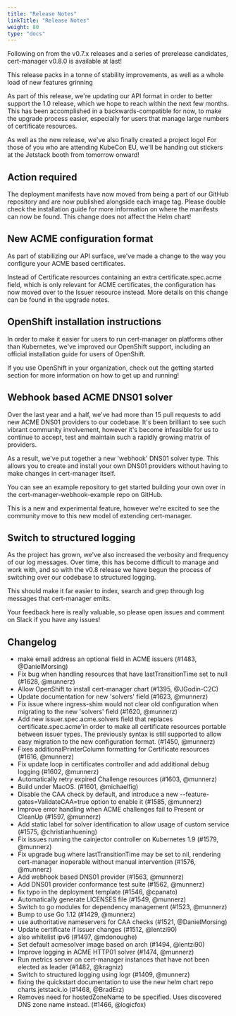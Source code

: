 ```yaml
---
title: "Release Notes"
linkTitle: "Release Notes"
weight: 80
type: "docs"
---
```


Following on from the v0.7.x releases and a series of prerelease candidates,
cert-manager v0.8.0 is available at last!

This release packs in a tonne of stability improvements, as well as a whole load
of new features grinning

As part of this release, we're updating our API format in order to better
support the 1.0 release, which we hope to reach within the next few months.
This has been accomplished in a backwards-compatible for now, to make the
upgrade process easier, especially for users that manage large numbers of
certificate resources.

As well as the new release, we've also finally created a project logo!
For those of you who are attending KubeCon EU, we'll be handing out stickers
at the Jetstack booth from tomorrow onward!

## Action required
The deployment manifests have now moved from being a part of our GitHub
repository and are now published alongside each image tag. Please double
check the installation guide for more information on where the manifests
can now be found. This change does not affect the Helm chart!

## New ACME configuration format
As part of stabilizing our API surface, we've made a change to the way
you configure your ACME based certificates.

Instead of Certificate resources containing an extra certificate.spec.acme
field, which is only relevant for ACME certificates, the configuration has now
moved over to the Issuer resource instead. More details on this change can be
found in the upgrade notes.

## OpenShift installation instructions
In order to make it easier for users to run cert-manager on platforms other
than Kubernetes, we've improved our OpenShift support, including an official
installation guide for users of OpenShift.

If you use OpenShift in your organization, check out the getting started section
for more information on how to get up and running!

## Webhook based ACME DNS01 solver
Over the last year and a half, we've had more than 15 pull requests to add new
ACME DNS01 providers to our codebase. It's been brilliant to see such vibrant
community involvement, however it's become infeasible for us to continue to
accept, test and maintain such a rapidly growing matrix of providers.

As a result, we've put together a new 'webhook' DNS01 solver type.
This allows you to create and install your own DNS01 providers without having
to make changes in cert-manager itself.

You can see an example repository to get started building your own over in the
cert-manager-webhook-example repo on GitHub.

This is a new and experimental feature, however we're excited to see the community
move to this new model of extending cert-manager.

## Switch to structured logging
As the project has grown, we've also increased the verbosity and frequency of our log messages.
Over time, this has become difficult to manage and work with, and so with the v0.8 release
we have begun the process of switching over our codebase to structured logging.

This should make it far easier to index, search and grep through log messages that cert-manager
emits.

Your feedback here is really valuable, so please open issues and comment on Slack if you
have any issues!

## Changelog
- make email address an optional field in ACME issuers (#1483, @DanielMorsing)
- Fix bug when handling resources that have lastTransitionTime set to null (#1628, @munnerz)
- Allow OpenShift to install cert-manager chart (#1395, @JGodin-C2C)
- Update documentation for new 'solvers' field (#1623, @munnerz)
- Fix issue where ingress-shim would not clear old configuration when migrating to the new 'solvers' field (#1620, @munnerz)
- Add new issuer.spec.acme.solvers field that replaces certificate.spec.acme'in order to make all certificate resources portable between issuer types. The previously syntax is still supported to allow easy migration to the new configuration format. (#1450, @munnerz)
- Fixes additionalPrinterColumn formatting for Certificate resources (#1616, @munnerz)
- Fix update loop in certificates controller and add additional debug logging (#1602, @munnerz)
- Automatically retry expired Challenge resources (#1603, @munnerz)
- Build under MacOS. (#1601, @michaelfig)
- Disable the CAA check by default, and introduce a new --feature-gates=ValidateCAA=true option to enable it (#1585, @munnerz)
- Improve error handling when ACME challenges fail to Present or CleanUp (#1597, @munnerz)
- Add static label for solver identification to allow usage of custom service (#1575, @christianhuening)
- Fix issues running the cainjector controller on Kubernetes 1.9 (#1579, @munnerz)
- Fix upgrade bug where lastTransitionTime may be set to nil, rendering cert-manager inoperable without manual intervention (#1576, @munnerz)
- Add webhook based DNS01 provider (#1563, @munnerz)
- Add DNS01 provider conformance test suite (#1562, @munnerz)
- fix typo in the deployment template (#1546, @cpanato)
- Automatically generate LICENSES file (#1549, @munnerz)
- Switch to go modules for dependency management (#1523, @munnerz)
- Bump to use Go 1.12 (#1429, @munnerz)
- use authoritative nameservers for CAA checks (#1521, @DanielMorsing)
- Update certificate if issuer changes (#1512, @lentzi90)
- also whitelist ipv6 (#1497, @mdonoughe)
- Set default acmesolver image based on arch (#1494, @lentzi90)
- Improve logging in ACME HTTP01 solver (#1474, @munnerz)
- Run metrics server on cert-manager instances that have not been elected as leader (#1482, @kragniz)
- Switch to structured logging using logr (#1409, @munnerz)
- fixing the quickstart documentation to use the new helm chart repo charts.jetstack.io (#1468, @BradErz)
- Removes need for hostedZoneName to be specified. Uses discovered DNS zone name instead. (#1466, @logicfox)
